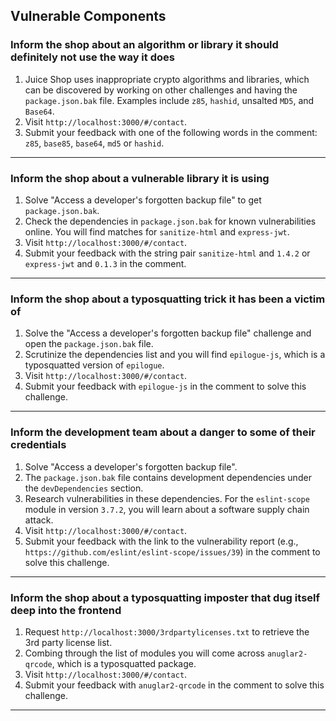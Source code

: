 ## Vulnerable Components

### Inform the shop about an algorithm or library it should definitely not use the way it does
1.  Juice Shop uses inappropriate crypto algorithms and libraries, which can be discovered by working on other challenges and having the `package.json.bak` file. Examples include `z85`, `hashid`, unsalted `MD5`, and `Base64`.
2.  Visit `http://localhost:3000/#/contact`.
3.  Submit your feedback with one of the following words in the comment: `z85`, `base85`, `base64`, `md5` or `hashid`.

---

### Inform the shop about a vulnerable library it is using
1.  Solve "Access a developer's forgotten backup file" to get `package.json.bak`.
2.  Check the dependencies in `package.json.bak` for known vulnerabilities online. You will find matches for `sanitize-html` and `express-jwt`.
3.  Visit `http://localhost:3000/#/contact`.
4.  Submit your feedback with the string pair `sanitize-html` and `1.4.2` or `express-jwt` and `0.1.3` in the comment.

---

### Inform the shop about a typosquatting trick it has been a victim of
1.  Solve the "Access a developer's forgotten backup file" challenge and open the `package.json.bak` file.
2.  Scrutinize the dependencies list and you will find `epilogue-js`, which is a typosquatted version of `epilogue`.
3.  Visit `http://localhost:3000/#/contact`.
4.  Submit your feedback with `epilogue-js` in the comment to solve this challenge.

---

### Inform the development team about a danger to some of their credentials
1.  Solve "Access a developer's forgotten backup file".
2.  The `package.json.bak` file contains development dependencies under the `devDependencies` section.
3.  Research vulnerabilities in these dependencies. For the `eslint-scope` module in version `3.7.2`, you will learn about a software supply chain attack.
4.  Visit `http://localhost:3000/#/contact`.
5.  Submit your feedback with the link to the vulnerability report (e.g., `https://github.com/eslint/eslint-scope/issues/39`) in the comment to solve this challenge.

---

### Inform the shop about a typosquatting imposter that dug itself deep into the frontend
1.  Request `http://localhost:3000/3rdpartylicenses.txt` to retrieve the 3rd party license list.
2.  Combing through the list of modules you will come across `anuglar2-qrcode`, which is a typosquatted package.
3.  Visit `http://localhost:3000/#/contact`.
4.  Submit your feedback with `anuglar2-qrcode` in the comment to solve this challenge.

---
